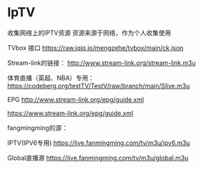 # IpTV
收集网络上的IPTV资源
资源来源于网络，作为个人收集使用

TVbox 接口
https://raw.iqiq.io/mengzehe/tvbox/main/ck.json

Stream-link的链接：
http://www.stream-link.org/stream-link.m3u

体育直播（英超、NBA）专用：
https://codeberg.org/testTV/TestV/raw/branch/main/Slive.m3u

EPG
http://www.stream-link.org/epg/guide.xml

https://www.stream-link.org/epg/guide.xml

fangmingming的源：

IPTV(IPV6专用)
https://live.fanmingming.com/tv/m3u/ipv6.m3u

Global直播源
https://live.fanmingming.com/tv/m3u/global.m3u
